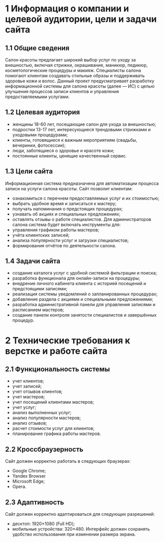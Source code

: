 # 1	Информация о компании и целевой аудитории, цели и задачи сайта
## 1.1	Общие сведения
Салон красоты предлагает широкий выбор услуг по уходу за внешностью, включая стрижки, окрашивание, маникюр, педикюр, косметологические процедуры и макияж. Специалисты салона помогают клиентам создавать стильные образы и поддерживать здоровье кожи и волос.
Данный проект предусматривает разработку информационной системы для салона красоты (далее — ИС) с целью улучшения процессов записи клиентов и управления предоставляемыми услугами.
## 1.2	Целевая аудитория
-	женщины 18-60 лет, посещающие салон для ухода за внешностью;
-	подростки 13-17 лет, интересующиеся трендовыми стрижками и уходовыми процедурами;
-	клиенты, готовящиеся к важным мероприятиям (свадьбы, вечеринки, фотосессии);
-	люди, заботящиеся о здоровье и красоте кожи;
-	постоянные клиенты, ценящие качественный сервис.
## 1.3	Цели сайта
Информационная система предназначена для автоматизации процесса записи на услуги салона красоты. Сайт позволит клиентам:
- ознакомиться с перечнем предоставляемых услуг и их стоимостью;
- выбрать удобное время и записаться к мастеру;
- получать напоминания о предстоящих процедурах;
- узнавать об акциях и специальных предложениях;
- оставлять отзывы о работе специалистов.
Для администраторов салона система будет включать инструменты для:
- управления графиком работы мастеров;
- учёта клиентских записей;
- анализа популярности услуг и загрузки специалистов;
- формирования отчётов по деятельности салона.
## 1.4	Задачи сайта
-	создание каталога услуг с удобной системой фильтрации и поиска;
-	разработка функционала для онлайн-записи на процедуры;
-	внедрение личного кабинета клиента с историей посещений и предстоящими записями;
-	реализация системы уведомлений о запланированных процедурах;
-	добавление раздела с акциями и специальными предложениями;
-	разработка административной панели для управления записями и расписанием мастеров;
-	создание панели контроля занятости специалистов и завершённых процедур.

# 2	Технические требования к верстке и работе сайта
## 2.1	Функциональность системы
-	учет клиентов;
-	учет записей;
-	учет отзывов клиентов;
-	учет мастеров;
-	учет посещений клиентами мастеров;
-	учет услуг;
-	анализ выполненных услуг;
-	анализ популярности мастеров;
-	анализ отзывов;
-	расчет стоимости услуг для клиентов;
-	планирование графика работы мастеров.
## 2.2	Кроссбраузерность
Сайт должен корректно работать в следующих браузерах:
-	Google Chrome;
-	Yandex Browser
-	Microsoft Edge;
-	Opera.
## 2.3	Адаптивность
Сайт должен корректно адаптироваться для следующих разрешений: 
-	десктоп: 1920×1080 (Full HD);
-	мобильные устройства: 320×480.
Интерфейс должен сохранять удобство использования при изменении размера экрана.
